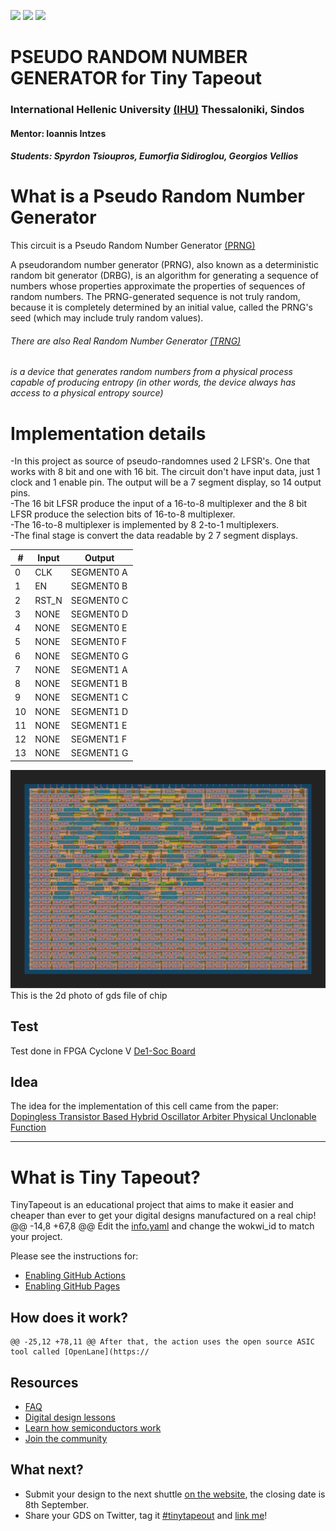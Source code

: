 ![](../../workflows/gds/badge.svg) ![](../../workflows/docs/badge.svg) ![](../../workflows/wokwi_test/badge.svg)

# PSEUDO RANDOM NUMBER GENERATOR for Tiny Tapeout

### International Hellenic University [(IHU)](https://www.iee.ihu.gr/) Thessaloniki, Sindos
#### Mentor: Ioannis Intzes
##### Students: Spyrdon Tsioupros, Eumorfia Sidiroglou, Georgios Vellios

# What is a Pseudo Random Number Generator 

This circuit is a Pseudo Random Number Generator [(PRNG)](https://en.wikipedia.org/wiki/Pseudorandom_number_generator) 

A pseudorandom number generator (PRNG), also known as a deterministic random bit generator (DRBG), is an algorithm for generating a sequence of numbers whose properties approximate the properties of sequences of random numbers. The PRNG-generated sequence is not truly random, because it is completely determined by an initial value, called the PRNG's seed (which may include truly random values).



###### There are also Real Random Number Generator [(TRNG)](https://en.wikipedia.org/wiki/Hardware_random_number_generator)

###### is a device that generates random numbers from a physical process capable of producing entropy (in other words, the device always has access to a physical entropy source)

# Implementation details

-In this project as source of pseudo-randomnes used 2 LFSR's. One that works with 8 bit and one with 16 bit. The circuit don't have input data,  just 1 clock and 1 enable pin. The output will be a 7 segment display, so 14 output pins.  <br />
-The 16 bit LFSR produce the input of a 16-to-8 multiplexer and the 8 bit LFSR produce the selection bits of 16-to-8 multiplexer.  <br />
-The 16-to-8 multiplexer is implemented by 8 2-to-1 multiplexers.  <br />
-The final stage is convert the data readable by 2 7 segment displays.

| # | Input  | Output |
| ----- | ----- | ------ |
| 0     | CLK | SEGMENT0 A |
| 1     | EN | SEGMENT0 B |
| 2     | RST_N | SEGMENT0 C |
| 3     | NONE | SEGMENT0 D |
| 4     | NONE | SEGMENT0 E |
| 5     | NONE | SEGMENT0 F |
| 6     | NONE | SEGMENT0 G |
| 7     | NONE | SEGMENT1 A |
| 8     | NONE | SEGMENT1 B |
| 9     | NONE | SEGMENT1 C |
| 10    | NONE | SEGMENT1 D |
| 11    | NONE | SEGMENT1 E |
| 12    | NONE | SEGMENT1 F |
| 13    | NONE | SEGMENT1 G |

![2d-photo](https://github.com/Spiros7bit/tt04-submission-test/blob/main/2d.png)
This is the 2d photo of gds file of chip


## Test

Test done in FPGA Cyclone V [De1-Soc Board](https://www.intel.com/content/www/us/en/partner/showcase/offering/a5b3b0000004cbaAAA/de1soc-board.html)

## Idea

The idea for the implementation of this cell came from the paper: [Dopingless Transistor Based Hybrid Oscillator Arbiter Physical Unclonable Function](https://ieeexplore.ieee.org/abstract/document/7987589)

----
# What is Tiny Tapeout?

TinyTapeout is an educational project that aims to make it easier and cheaper than ever to get your digital designs manufactured on a real chip!
	@@ -14,8 +67,8 @@ Edit the [info.yaml](info.yaml) and change the wokwi_id to match your project.

Please see the instructions for:

- [Enabling GitHub Actions](https://tinytapeout.com/faq/#when-i-commit-my-change-the-gds-action-isnt-running)
- [Enabling GitHub Pages](https://tinytapeout.com/faq/#my-github-action-is-failing-on-the-pages-part)

## How does it work?

	@@ -25,12 +78,11 @@ After that, the action uses the open source ASIC tool called [OpenLane](https://

## Resources

- [FAQ](https://tinytapeout.com/faq/)
- [Digital design lessons](https://tinytapeout.com/digital_design/)
- [Learn how semiconductors work](https://tinytapeout.com/siliwiz/)
- [Join the community](https://discord.gg/rPK2nSjxy8)

## What next?

- Submit your design to the next shuttle [on the website](https://tinytapeout.com/#submit-your-design), the closing date is 8th September.
- Share your GDS on Twitter, tag it [#tinytapeout](https://twitter.com/hashtag/tinytapeout?src=hashtag_click) and [link me](https://twitter.com/matthewvenn)!
